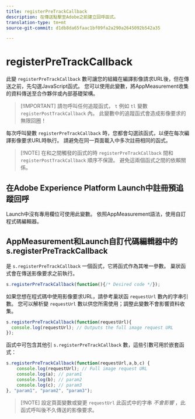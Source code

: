 ```yaml
---
title: registerPreTrackCallback
description: 在傳送點擊至Adobe之前建立回呼函式。
translation-type: tm+mt
source-git-commit: d1db8da65faac1bf09fa2a290a2645092b542a35

---
```



# registerPreTrackCallback

此變 `registerPreTrackCallback` 數可讓您的組織在編譯影像請求URL後，但在傳送之前，先勾選JavaScript函式。 您可以使用此變數，將AppMeasurement收集的資料傳送至合作夥伴或內部基礎架構。

> [!IMPORTANT] 請勿呼叫任何追蹤函式， `t` 例如 `tl` 變數 `registerPostTrackCallback` 內。 此變數中的追蹤函式會造成影像要求的無限回圈！

每次呼叫變數 `registerPreTrackCallback` 時，您都會勾選該函式，以便在每次編譯影像要求URL時執行。 請避免在同一頁面載入中多次註冊相同的函式。

> [!NOTE] 在和之間觸發的函式的時 `registerPreTrackCallback` 間和 `registerPostTrackCallback` 順序不保證。 避免這兩個函式之間的依賴關係。

## 在Adobe Experience Platform Launch中註冊預追蹤回呼

Launch中沒有專用欄位可使用此變數。 依照AppMeasurement語法，使用自訂程式碼編輯器。

## AppMeasurement和Launch自訂代碼編輯器中的s.registerPreTrackCallback

是 `s.registerPreTrackCallback` 一個函式，它將函式作為其唯一參數。 巢狀函式會在傳送影像要求之前執行。

```js
s.registerPreTrackCallback(function(){/* Desired code */});
```

如果您想在程式碼中使用影像要求URL，請參考巢狀函 `requestUrl` 數內的字串引數。 您可以解析變 `requestUrl` 數以供您所需使用；調整此變數不會影響資料收集。

```js
s.registerPreTrackCallback(function(requestUrl){
  console.log(requestUrl); // Outputs the full image request URL
});
```

函式中可包含其他引 `s.registerPreTrackCallback` 數，這些引數可用於嵌套函式：

```js
s.registerPreTrackCallback(function(requestUrl,a,b,c) {
    console.log(requestUrl); // Full image request URL
    console.log(a); // param1
    console.log(b); // param2
    console.log(c); // param3
}, "param1", "param2", "param3");
```

> [!NOTE] 設定頁面變數或變更 `requestUrl` 此函式中的字串 *不會影響* ，此函式呼叫後不久傳送的影像要求。
